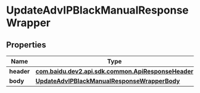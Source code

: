 

# UpdateAdvIPBlackManualResponseWrapper


## Properties

Name | Type | Description | Notes
------------ | ------------- | ------------- | -------------
**header** | [**com.baidu.dev2.api.sdk.common.ApiResponseHeader**](com.baidu.dev2.api.sdk.common.ApiResponseHeader.md) |  |  [optional]
**body** | [**UpdateAdvIPBlackManualResponseWrapperBody**](UpdateAdvIPBlackManualResponseWrapperBody.md) |  |  [optional]



